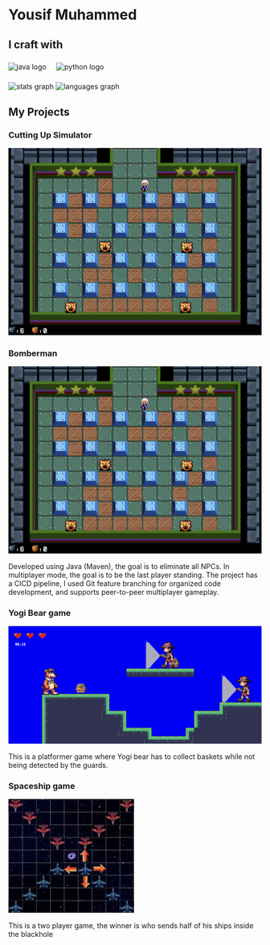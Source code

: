 ###

<h1 align="left">Yousif Muhammed</h1>


###

<h2 align="left">I craft with</h2>

###

<div align="left">
  <img src="https://cdn.jsdelivr.net/gh/devicons/devicon/icons/java/java-original.svg" height="40" alt="java logo"  />
  <img width="12" />
    <img src="https://cdn.jsdelivr.net/gh/devicons/devicon/icons/python/python-original.svg" height="40" alt="python logo"  />
  <img width="12" />

###

<div align="left">
  <img src="https://github-readme-git-main-muhammedyousifs-projects.vercel.app/api?username=muhammedyousif&theme=dark&hide_border=true&include_all_commits=false" height="150" alt="stats graph"  />

  <img src="https://github-readme-stats.vercel.app/api/top-langs?username=muhammedyousif&locale=en&hide_title=false&layout=compact&card_width=320&langs_count=8&theme=dark&hide_border=true&order=2" height="150" alt="languages graph"  />
</div>

###

<h2 align="left">My Projects</h2>
<div align="left">
  <h3>Cutting Up Simulator</h3>
  <img src="./play2.png" width="550" alt="bomberman" />
</div>

<div align="left">
  <h3>Bomberman</h3>
  <img src="./play2.png" width="550" alt="bomberman" />
  <p>Developed using Java (Maven), the goal is to eliminate all NPCs. In multiplayer mode, the goal is to be the last player standing. The project has a CICD pipeline, I used Git feature branching for organized code development, and supports peer-to-peer multiplayer gameplay.
</p>

</div>

###

<div align="left">
  <h3>Yogi Bear game</h3>
  <img src="./beargame.png" width="550" alt="Yogi bear" />
  <p>This is a platformer game where Yogi bear has to collect baskets while not being detected by the guards.</p>
</div>

###

<div align="left">
  <h3>Spaceship game</h3>
  <img src="./spaceblackhole.png" width="250" alt="space" />
  <p>This is a two player game, the winner is who sends half of his ships inside the blackhole</p>
</div>

###


